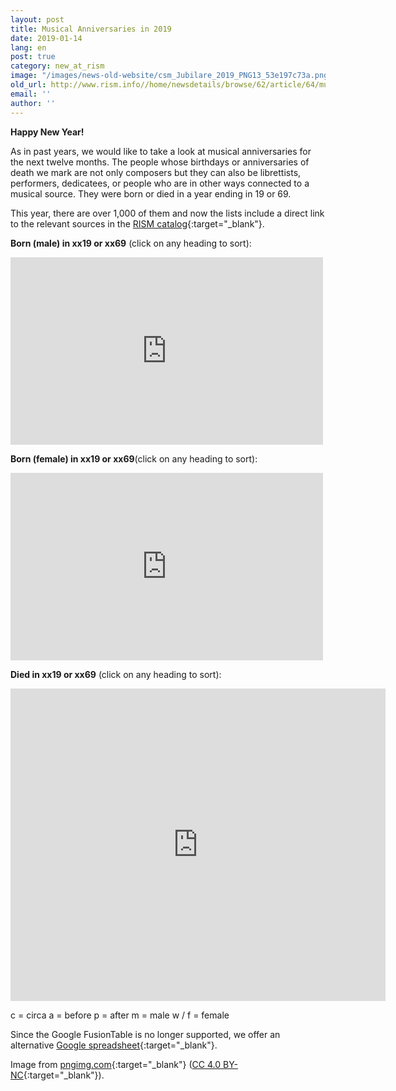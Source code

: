 ```yaml
---
layout: post
title: Musical Anniversaries in 2019
date: 2019-01-14
lang: en
post: true
category: new_at_rism
image: "/images/news-old-website/csm_Jubilare_2019_PNG13_53e197c73a.png"
old_url: http://www.rism.info//home/newsdetails/browse/62/article/64/musical-anniversaries-in-2019.html
email: ''
author: ''
---
```


**Happy New Year!**

As in past years, we would like to take a look at musical anniversaries for the next twelve months. The people whose birthdays or anniversaries of death we mark are not only composers but they can also be librettists, performers, dedicatees, or people who are in other ways connected to a musical source. They were born or died in a year ending in 19 or 69.

This year, there are over 1,000 of them and now the lists include a direct link to the relevant sources in the [RISM catalog](https://opac.rism.info/){:target="_blank"}.


**Born (male) in xx19 or xx69** (click on any heading to sort):

<iframe width="500" height="300" scrolling="yes" frameborder="no" src="https://fusiontables.google.com/embedviz?viz=GVIZ&amp;t=TABLE&amp;q=select+col0%2C+col1%2C+col2+from+1wNjNF-vUfyXnYmd1VLRgGs7vHKbYOEuRUWd-aEOa&amp;containerId=googft-gviz-canvas"></iframe>


**Born (female) in xx19 or xx69**(click on any heading to sort):

<iframe width="500" height="300" scrolling="yes" frameborder="no" src="https://fusiontables.google.com/embedviz?viz=GVIZ&amp;t=TABLE&amp;q=select+col0%2C+col1%2C+col2+from+160uhPgYDNL4F5Kn06pdz_wT1QIicnwI1yMv2aU8M&amp;containerId=googft-gviz-canvas"></iframe>


**Died in xx19 or xx69** (click on any heading to sort):

<iframe width="600" height="500" scrolling="yes" frameborder="no" src="https://fusiontables.google.com/embedviz?viz=GVIZ&amp;t=TABLE&amp;q=select+col0%2C+col1%2C+col2%2C+col3+from+1AlNG_rBb3cRc8JfzO5ZgN2x3v0HgjrDAgPtyq8AT&amp;containerId=googft-gviz-canvas"></iframe>

c = circa
a = before
p = after
m = male
w / f = female


Since the Google FusionTable is no longer supported, we offer an alternative [Google spreadsheet](https://docs.google.com/spreadsheets/d/1S2a8yfSkNXQFWQDN7Jb2BiAKRmP0reI1dmTpgNgaPr8/edit?usp=sharing){:target="_blank"}.

Image from [pngimg.com](http://pngimg.com/download/68427){:target="_blank"} ([CC 4.0 BY-NC](https://creativecommons.org/licenses/by-nc/4.0/){:target="_blank"}).



